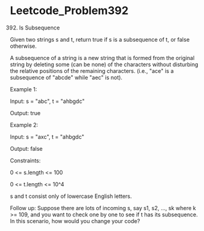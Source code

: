 # Leetcode_Problem392




392. Is Subsequence



Given two strings s and t, return true if s is a subsequence of t, or false otherwise.




A subsequence of a string is a new string that is formed from the original string by deleting some (can be none) of the characters without disturbing the relative positions of the remaining characters. (i.e., "ace" is a subsequence of "abcde" while "aec" is not).

 

Example 1:




Input: s = "abc", t = "ahbgdc"




Output: true




Example 2:





Input: s = "axc", t = "ahbgdc"





Output: false


 




Constraints:





0 <= s.length <= 100






0 <= t.length <= 10^4








s and t consist only of lowercase English letters.
 








Follow up: Suppose there are lots of incoming s, say s1, s2, ..., sk where k >= 109, and you want to check one by one to see if t has its subsequence. In this scenario, how would you change your code?
